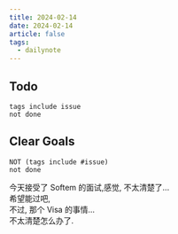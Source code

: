 ```yaml
---
title: 2024-02-14
date: 2024-02-14
article: false
tags:
  - dailynote
---
```


## Todo

```tasks
tags include issue
not done
```

## Clear Goals

```tasks
NOT (tags include #issue)
not done
```

今天接受了 Softem 的面试,感觉, 不太清楚了...  
希望能过吧,  
不过, 那个 Visa 的事情...  
不太清楚怎么办了.
